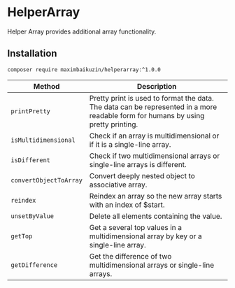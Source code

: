 # HelperArray
Helper Array provides additional array functionality.


## Installation

```
composer require maximbaikuzin/helperarray:^1.0.0
```


| Method | Description |
| --- | --- |
| `printPretty` | Pretty print is used to format the data. The data can be represented in a more readable form for humans by using pretty printing. |
| `isMultidimensional` | Check if an array is multidimensional or if it is a single-line array. |
| `isDifferent` | Check if two multidimensional arrays or single-line arrays is different. |
| `convertObjectToArray` | Convert deeply nested object to associative array. |
| `reindex` | Reindex an array so the new array starts with an index of $start. |
| `unsetByValue` | Delete all elements containing the value. |
| `getTop` | Get a several top values in a multidimensional array by key or a single-line array. |
| `getDifference` | Get the difference of two multidimensional arrays or single-line arrays. |
